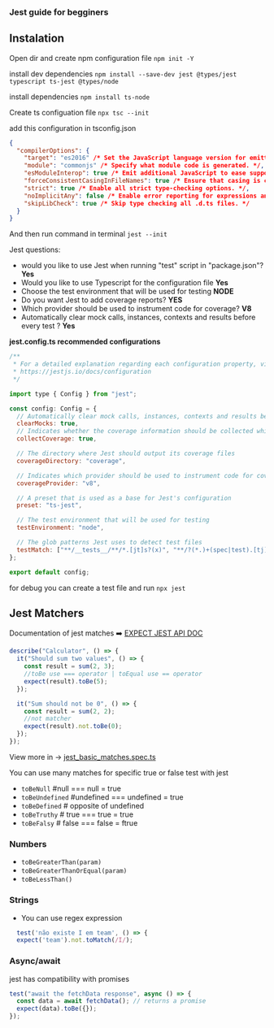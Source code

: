 ### Jest guide for begginers

## Instalation

Open dir and create npm configuration file
`npm init -Y`

install dev dependencies
`npm install --save-dev jest @types/jest typescript ts-jest @types/node`

install dependencies
`npm install ts-node`

Create ts configuation file
`npx tsc --init`

add this configuration in tsconfig.json

```json
{
  "compilerOptions": {
    "target": "es2016" /* Set the JavaScript language version for emitted JavaScript and include compatible library declarations. */,
    "module": "commonjs" /* Specify what module code is generated. */,
    "esModuleInterop": true /* Emit additional JavaScript to ease support for importing CommonJS modules. This enables 'allowSyntheticDefaultImports' for type compatibility. */,
    "forceConsistentCasingInFileNames": true /* Ensure that casing is correct in imports. */,
    "strict": true /* Enable all strict type-checking options. */,
    "noImplicitAny": false /* Enable error reporting for expressions and declarations with an implied 'any' type. */,
    "skipLibCheck": true /* Skip type checking all .d.ts files. */
  }
}
```

And then run command in terminal
`jest --init`

Jest questions:

- would you like to use Jest when running "test" script in "package.json"? **Yes**
- Would you like to use Typescript for the configuration file **Yes**
- Choose the test environment that will be used for testing **NODE**
- Do you want Jest to add coverage reports? **YES**
- Which provider should be used to instrument code for coverage? **V8**
- Automatically clear mock calls, instances, contexts and results before every test ? **Yes**

**jest.config.ts recommended configurations**

```js
/**
 * For a detailed explanation regarding each configuration property, visit:
 * https://jestjs.io/docs/configuration
 */

import type { Config } from "jest";

const config: Config = {
  // Automatically clear mock calls, instances, contexts and results before every test
  clearMocks: true,
  // Indicates whether the coverage information should be collected while executing the test
  collectCoverage: true,

  // The directory where Jest should output its coverage files
  coverageDirectory: "coverage",

  // Indicates which provider should be used to instrument code for coverage
  coverageProvider: "v8",

  // A preset that is used as a base for Jest's configuration
  preset: "ts-jest",

  // The test environment that will be used for testing
  testEnvironment: "node",

  // The glob patterns Jest uses to detect test files
  testMatch: ["**/__tests__/**/*.[jt]s?(x)", "**/?(*.)+(spec|test).[tj]s?(x)"],
};

export default config;
```

for debug you can create a test file and run `npx jest`

## Jest Matchers

Documentation of jest matches ➡️ [EXPECT JEST API DOC](https://jestjs.io/pt-BR/docs/expect)

```js
describe("Calculator", () => {
  it("Should sum two values", () => {
    const result = sum(2, 3);
    //toBe use === operator | toEqual use == operator
    expect(result).toBe(5);
  });

  it("Sum should not be 0", () => {
    const result = sum(2, 2);
    //not matcher
    expect(result).not.toBe(0);
  });
});
```

View more in -> [jest_basic_matches.spec.ts](../app/__tests__/jest_basic_matches.spec.ts)

You can use many matches for specific true or false test with jest

- `toBeNull` #null === null = true
- `toBeUndefined` #undefined === undefined = true
- `toBeDefined` # opposite of undefined
- `toBeTruthy` # true === true = true
- `toBeFalsy` # false === false = ftrue

### Numbers

- `toBeGreaterThan(param)`
- `toBeGreaterThanOrEqual(param)`
- `toBeLessThan()`

### Strings

- You can use regex expression

```js
  test('não existe I em team', () => {
  expect('team').not.toMatch(/I/);
```

### Async/await

jest has compatibility with promises

```js
test("await the fetchData response", async () => {
  const data = await fetchData(); // returns a promise
  expect(data).toBe({});
});
```
